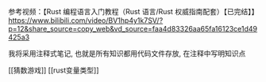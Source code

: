 参考视频：【Rust 编程语言入门教程（Rust 语言/Rust 权威指南配套）【已完结】】 https://www.bilibili.com/video/BV1hp4y1k7SV/?p=12&share_source=copy_web&vd_source=faa4d83326aa65fa16123ce1d49425a3

我将采用注释式笔记, 也就是所有知识都用代码文件存放, 在注释中写明知识点

[[猜数游戏]]
[[rust变量类型]]